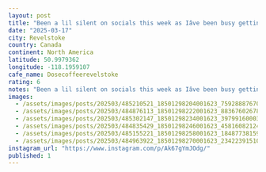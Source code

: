 ```yaml
---
layout: post
title: "Been a lil silent on socials this week as Iâve been busy getting after it, great stop on the #worldcoffeetour in revelstoke, @dosecoffeerevelstoke fantastic sammmiches, and it turns into a stellar I"
date: "2025-03-17"
city: Revelstoke
country: Canada
continent: North America
latitude: 50.9979362
longitude: -118.1959107
cafe_name: Dosecoffeerevelstoke
rating: 6
notes: "Been a lil silent on socials this week as Iâve been busy getting after it, great stop on the #worldcoffeetour in revelstoke, @dosecoffeerevelstoke fantastic sammmiches, and it turns into a stellar Italian spot at night."
images:
  - /assets/images/posts/202503/485210521_18501298204001623_7592888767024126389_n_17925660777029027.jpg
  - /assets/images/posts/202503/484876113_18501298222001623_8836760267815364827_n_17994318083619558.jpg
  - /assets/images/posts/202503/485302147_18501298234001623_3979916000352302521_n_18485891326047123.jpg
  - /assets/images/posts/202503/484835429_18501298246001623_4581608212416843142_n_17883578769143457.jpg
  - /assets/images/posts/202503/485155221_18501298258001623_1848773815970121205_n_18079027345729413.jpg
  - /assets/images/posts/202503/484963922_18501298270001623_234223915109325872_n_18063326239789420.jpg
instagram_url: "https://www.instagram.com/p/Ak67gYmJOdg/"
published: 1
---
```

